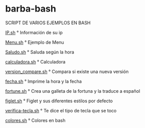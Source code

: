 # barba-bash
SCRIPT DE VARIOS EJEMPLOS EN BASH 

[IP.sh](IP.sh) ° Información de su ip

[Menu.sh](Menu.sh) ° Ejemplo de Menu

[Saludo.sh](Saludo.sh) ° Saluda según la hora 

[calculadora.sh](calculadora.sh) ° Calculadora

[version_compare.sh](version_compare.sh) ° Compara si existe una nueva versión


[fecha.sh](fecha.sh) ° Imprime la hora y la fecha

[fortune.sh](fortune.sh) ° Crea una galleta de la fortuna y la traduce a español

[figlet.sh](figlet.sh) ° Figlet y sus diferentes estilos por defecto

[verifica-tecla.sh](verifica-tecla.sh) ° Te dice el tipo de tecla que se toco

[colores.sh](colores.sh) ° Colores en bash
